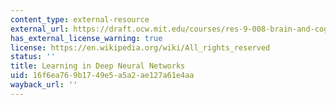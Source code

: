 ```yaml
---
content_type: external-resource
external_url: https://draft.ocw.mit.edu/courses/res-9-008-brain-and-cognitive-sciences-computational-tutorials/pages/4-learning-in-deep-neural-networks/
has_external_license_warning: true
license: https://en.wikipedia.org/wiki/All_rights_reserved
status: ''
title: Learning in Deep Neural Networks
uid: 16f6ea76-9b17-49e5-a5a2-ae127a61e4aa
wayback_url: ''
---
```

